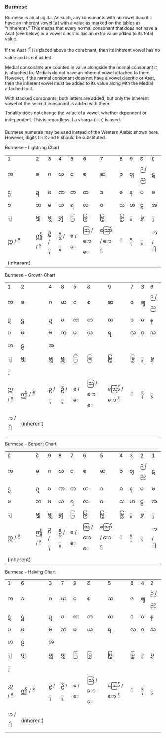 ### <span id="anchor-51"></span>Burmese

Burmese is an abugida. As such, any consonants with no vowel diacritic
have an inherent vowel \[a\] with a value as marked on the tables as
“(inherent).” This means that every normal consonant that does not
have a Asat (see below) or a vowel diacritic has an extra value added to
its total value. 

If the Asat (်) is placed above the consonant, then its inherent vowel
has no value and is not added.

Medial consonants are counted in value alongside the normal consonant it
is attached to. Medials do not have an inherent vowel attached to them.
However, if the normal consonant does not have a vowel diacritic or
Asat, then the inherent vowel must be added to its value along with the
Medial attached to it.

With stacked consonants, both letters are added, but only the inherent
vowel of the second consonant is added with them.

Tonality does not change the value of a vowel, whether dependent or
independent. This is regardless if a visarga (◌း) is used. 

Burmese numerals may be used instead of the Western Arabic shown here.
However, digits for ↊ and ↋ should be substituted. 

Burmese – Lightning Chart

|            |       |       |       |       |          |          |      |    |       |       |
| ---------- | ----- | ----- | ----- | ----- | -------- | -------- | ---- | -- | ----- | ----- |
| 1          | 2     | 3     | 4     | 5     | 6        | 7        | 8    | 9  | ↊     | ↋     |
| က          | ခ     | ဂ     | ဃ     | င     | စ        | ဆ        | ဇ    | ဈ  | ဉ / ည | ဋ     |
| ဌ          | ဍ     | ဎ     | ဏ     | တ     | ထ        | ဒ        | ဓ    | န  | ပ     | ဖ     |
| ဗ          | ဘ     | မ     | ယ     | ရ     | လ        | ဝ        | သ    | ဟ  | ဠ     | အ     |
| ျ          | မျှ   | မျွ   | မျွှ  | ြ     | မြှ      | မြွ      | မြွှ | ွ  | မွှ   | ှ     |
| ဣ / ိ      | ဤ / ီ | ဥ / ု | ဦ / ူ | ဧ / ေ | ဩ / ော ေ | ဪ / ော ် | ဲ    | ို | ွ     | ာ / ါ |
| (inherent) |       |       |       |       |          |          |      |    |       |       |

Burmese – Growth Chart

|       |            |       |       |       |          |          |      |    |       |
| ----- | ---------- | ----- | ----- | ----- | -------- | -------- | ---- | -- | ----- |
| 1     | 2          | 4     | 8     | 5     | ↊        | 9        | 7    | 3  | 6     |
| က     | ခ          | ဂ     | ဃ     | င     | စ        | ဆ        | ဇ    | ဈ  | ဉ / ည |
| ဋ     | ဌ          | ဍ     | ဎ     | ဏ     | တ        | ထ        | ဒ    | ဓ  | န     |
| ပ     | ဖ          | ဗ     | ဘ     | မ     | ယ        | ရ        | လ    | ဝ  | သ     |
| ဟ     | ဠ          | အ     |       |       |          |          |      |    |       |
| ျ     | မျှ        | မျွ   | မျွှ  | ြ     | မြှ      | မြွ      | မြွှ | ွ  | မွှ   |
| ှ     |            |       |       |       |          |          |      |    |       |
| ဣ / ိ | ဤ / ီ      | ဥ / ု | ဦ / ူ | ဧ / ေ | ဩ / ော ေ | ဪ / ော ် | ဲ    | ို | ွ     |
| ာ / ါ | (inherent) |       |       |       |          |          |      |    |       |

Burmese – Serpent Chart

|            |       |       |       |       |          |          |      |    |       |       |
| ---------- | ----- | ----- | ----- | ----- | -------- | -------- | ---- | -- | ----- | ----- |
| ↋          | ↊     | 9     | 8     | 7     | 6        | 5        | 4    | 3  | 2     | 1     |
| က          | ခ     | ဂ     | ဃ     | င     | စ        | ဆ        | ဇ    | ဈ  | ဉ / ည | ဋ     |
| ဌ          | ဍ     | ဎ     | ဏ     | တ     | ထ        | ဒ        | ဓ    | န  | ပ     | ဖ     |
| ဗ          | ဘ     | မ     | ယ     | ရ     | လ        | ဝ        | သ    | ဟ  | ဠ     | အ     |
| ျ          | မျှ   | မျွ   | မျွှ  | ြ     | မြှ      | မြွ      | မြွှ | ွ  | မွှ   | ှ     |
| ဣ / ိ      | ဤ / ီ | ဥ / ု | ဦ / ူ | ဧ / ေ | ဩ / ော ေ | ဪ / ော ် | ဲ    | ို | ွ     | ာ / ါ |
| (inherent) |       |       |       |       |          |          |      |    |       |       |

Burmese – Halving Chart

|       |            |       |       |       |          |          |      |    |       |
| ----- | ---------- | ----- | ----- | ----- | -------- | -------- | ---- | -- | ----- |
| 1     | 6          | 3     | 7     | 9     | ↊        | 5        | 8    | 4  | 2     |
| က     | ခ          | ဂ     | ဃ     | င     | စ        | ဆ        | ဇ    | ဈ  | ဉ / ည |
| ဋ     | ဌ          | ဍ     | ဎ     | ဏ     | တ        | ထ        | ဒ    | ဓ  | န     |
| ပ     | ဖ          | ဗ     | ဘ     | မ     | ယ        | ရ        | လ    | ဝ  | သ     |
| ဟ     | ဠ          | အ     |       |       |          |          |      |    |       |
| ျ     | မျှ        | မျွ   | မျွှ  | ြ     | မြှ      | မြွ      | မြွှ | ွ  | မွှ   |
| ှ     |            |       |       |       |          |          |      |    |       |
| ဣ / ိ | ဤ / ီ      | ဥ / ု | ဦ / ူ | ဧ / ေ | ဩ / ော ေ | ဪ / ော ် | ဲ    | ို | ွ     |
| ာ / ါ | (inherent) |       |       |       |          |          |      |    |       |
